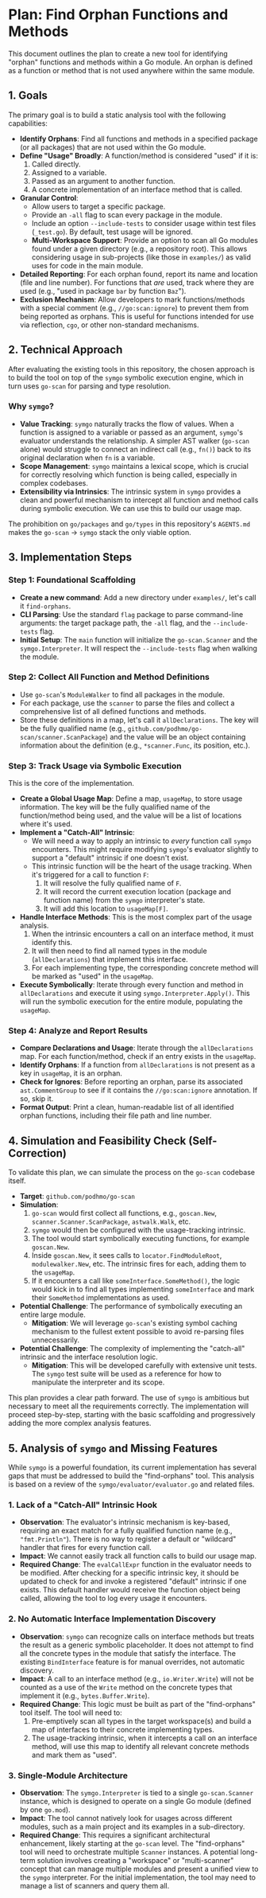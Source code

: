 # Plan: Find Orphan Functions and Methods

This document outlines the plan to create a new tool for identifying "orphan" functions and methods within a Go module. An orphan is defined as a function or method that is not used anywhere within the same module.

## 1. Goals

The primary goal is to build a static analysis tool with the following capabilities:

- **Identify Orphans**: Find all functions and methods in a specified package (or all packages) that are not used within the Go module.
- **Define "Usage" Broadly**: A function/method is considered "used" if it is:
    1.  Called directly.
    2.  Assigned to a variable.
    3.  Passed as an argument to another function.
    4.  A concrete implementation of an interface method that is called.
- **Granular Control**:
    - Allow users to target a specific package.
    - Provide an `-all` flag to scan every package in the module.
    - Include an option `--include-tests` to consider usage within test files (`_test.go`). By default, test usage will be ignored.
    - **Multi-Workspace Support**: Provide an option to scan all Go modules found under a given directory (e.g., a repository root). This allows considering usage in sub-projects (like those in `examples/`) as valid uses for code in the main module.
- **Detailed Reporting**: For each orphan found, report its name and location (file and line number). For functions that *are* used, track where they are used (e.g., "used in package `bar` by function `Baz`").
- **Exclusion Mechanism**: Allow developers to mark functions/methods with a special comment (e.g., `//go:scan:ignore`) to prevent them from being reported as orphans. This is useful for functions intended for use via reflection, `cgo`, or other non-standard mechanisms.

## 2. Technical Approach

After evaluating the existing tools in this repository, the chosen approach is to build the tool on top of the `symgo` symbolic execution engine, which in turn uses `go-scan` for parsing and type resolution.

### Why `symgo`?

- **Value Tracking**: `symgo` naturally tracks the flow of values. When a function is assigned to a variable or passed as an argument, `symgo`'s evaluator understands the relationship. A simpler AST walker (`go-scan` alone) would struggle to connect an indirect call (e.g., `fn()`) back to its original declaration when `fn` is a variable.
- **Scope Management**: `symgo` maintains a lexical scope, which is crucial for correctly resolving which function is being called, especially in complex codebases.
- **Extensibility via Intrinsics**: The intrinsic system in `symgo` provides a clean and powerful mechanism to intercept all function and method calls during symbolic execution. We can use this to build our usage map.

The prohibition on `go/packages` and `go/types` in this repository's `AGENTS.md` makes the `go-scan` -> `symgo` stack the only viable option.

## 3. Implementation Steps

### Step 1: Foundational Scaffolding

- **Create a new command**: Add a new directory under `examples/`, let's call it `find-orphans`.
- **CLI Parsing**: Use the standard `flag` package to parse command-line arguments: the target package path, the `-all` flag, and the `--include-tests` flag.
- **Initial Setup**: The `main` function will initialize the `go-scan.Scanner` and the `symgo.Interpreter`. It will respect the `--include-tests` flag when walking the module.

### Step 2: Collect All Function and Method Definitions

- Use `go-scan`'s `ModuleWalker` to find all packages in the module.
- For each package, use the `scanner` to parse the files and collect a comprehensive list of all defined functions and methods.
- Store these definitions in a map, let's call it `allDeclarations`. The key will be the fully qualified name (e.g., `github.com/podhmo/go-scan/scanner.ScanPackage`) and the value will be an object containing information about the definition (e.g., `*scanner.Func`, its position, etc.).

### Step 3: Track Usage via Symbolic Execution

This is the core of the implementation.

- **Create a Global Usage Map**: Define a map, `usageMap`, to store usage information. The key will be the fully qualified name of the function/method being used, and the value will be a list of locations where it's used.
- **Implement a "Catch-All" Intrinsic**:
    - We will need a way to apply an intrinsic to *every* function call `symgo` encounters. This might require modifying `symgo`'s evaluator slightly to support a "default" intrinsic if one doesn't exist.
    - This intrinsic function will be the heart of the usage tracking. When it's triggered for a call to function `F`:
        1.  It will resolve the fully qualified name of `F`.
        2.  It will record the current execution location (package and function name) from the `symgo` interpreter's state.
        3.  It will add this location to `usageMap[F]`.
- **Handle Interface Methods**: This is the most complex part of the usage analysis.
    1.  When the intrinsic encounters a call on an interface method, it must identify this.
    2.  It will then need to find all named types in the module (`allDeclarations`) that implement this interface.
    3.  For each implementing type, the corresponding concrete method will be marked as "used" in the `usageMap`.
- **Execute Symbolically**: Iterate through every function and method in `allDeclarations` and execute it using `symgo.Interpreter.Apply()`. This will run the symbolic execution for the entire module, populating the `usageMap`.

### Step 4: Analyze and Report Results

- **Compare Declarations and Usage**: Iterate through the `allDeclarations` map. For each function/method, check if an entry exists in the `usageMap`.
- **Identify Orphans**: If a function from `allDeclarations` is not present as a key in `usageMap`, it is an orphan.
- **Check for Ignores**: Before reporting an orphan, parse its associated `ast.CommentGroup` to see if it contains the `//go:scan:ignore` annotation. If so, skip it.
- **Format Output**: Print a clean, human-readable list of all identified orphan functions, including their file path and line number.

## 4. Simulation and Feasibility Check (Self-Correction)

To validate this plan, we can simulate the process on the `go-scan` codebase itself.

- **Target**: `github.com/podhmo/go-scan`
- **Simulation**:
    1.  `go-scan` would first collect all functions, e.g., `goscan.New`, `scanner.Scanner.ScanPackage`, `astwalk.Walk`, etc.
    2.  `symgo` would then be configured with the usage-tracking intrinsic.
    3.  The tool would start symbolically executing functions, for example `goscan.New`.
    4.  Inside `goscan.New`, it sees calls to `locator.FindModuleRoot`, `modulewalker.New`, etc. The intrinsic fires for each, adding them to the `usageMap`.
    5.  If it encounters a call like `someInterface.SomeMethod()`, the logic would kick in to find all types implementing `someInterface` and mark their `SomeMethod` implementations as used.
- **Potential Challenge**: The performance of symbolically executing an entire large module.
    - **Mitigation**: We will leverage `go-scan`'s existing symbol caching mechanism to the fullest extent possible to avoid re-parsing files unnecessarily.
- **Potential Challenge**: The complexity of implementing the "catch-all" intrinsic and the interface resolution logic.
    - **Mitigation**: This will be developed carefully with extensive unit tests. The `symgo` test suite will be used as a reference for how to manipulate the interpreter and its scope.

This plan provides a clear path forward. The use of `symgo` is ambitious but necessary to meet all the requirements correctly. The implementation will proceed step-by-step, starting with the basic scaffolding and progressively adding the more complex analysis features.

## 5. Analysis of `symgo` and Missing Features

While `symgo` is a powerful foundation, its current implementation has several gaps that must be addressed to build the "find-orphans" tool. This analysis is based on a review of the `symgo/evaluator/evaluator.go` and related files.

### 1. Lack of a "Catch-All" Intrinsic Hook

- **Observation**: The evaluator's intrinsic mechanism is key-based, requiring an exact match for a fully qualified function name (e.g., `"fmt.Println"`). There is no way to register a default or "wildcard" handler that fires for every function call.
- **Impact**: We cannot easily track all function calls to build our usage map.
- **Required Change**: The `evalCallExpr` function in the evaluator needs to be modified. After checking for a specific intrinsic key, it should be updated to check for and invoke a registered "default" intrinsic if one exists. This default handler would receive the function object being called, allowing the tool to log every usage it encounters.

### 2. No Automatic Interface Implementation Discovery

- **Observation**: `symgo` can recognize calls on interface methods but treats the result as a generic symbolic placeholder. It does not attempt to find all the concrete types in the module that satisfy the interface. The existing `BindInterface` feature is for manual overrides, not automatic discovery.
- **Impact**: A call to an interface method (e.g., `io.Writer.Write`) will not be counted as a use of the `Write` method on the concrete types that implement it (e.g., `bytes.Buffer.Write`).
- **Required Change**: This logic must be built as part of the "find-orphans" tool itself. The tool will need to:
    1. Pre-emptively scan all types in the target workspace(s) and build a map of interfaces to their concrete implementing types.
    2. The usage-tracking intrinsic, when it intercepts a call on an interface method, will use this map to identify all relevant concrete methods and mark them as "used".

### 3. Single-Module Architecture

- **Observation**: The `symgo.Interpreter` is tied to a single `go-scan.Scanner` instance, which is designed to operate on a single Go module (defined by one `go.mod`).
- **Impact**: The tool cannot natively look for usages across different modules, such as a main project and its examples in a sub-directory.
- **Required Change**: This requires a significant architectural enhancement, likely starting at the `go-scan` level. The "find-orphans" tool will need to orchestrate multiple `Scanner` instances. A potential long-term solution involves creating a "workspace" or "multi-scanner" concept that can manage multiple modules and present a unified view to the `symgo` interpreter. For the initial implementation, the tool may need to manage a list of scanners and query them all.

